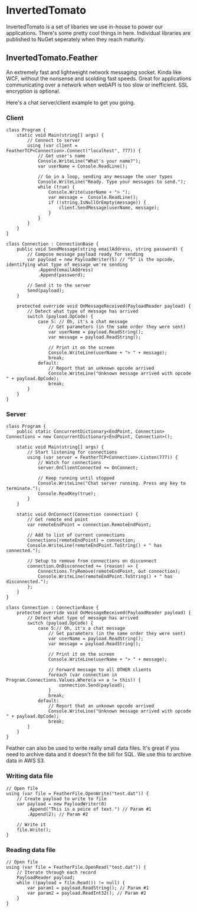 # InvertedTomato
InvertedTomato is a set of libaries we use in-house to power our applications. There's some pretty cool things in here. Individual libraries are published to NuGet seperately when they reach maturity.

## InvertedTomato.Feather
An extremely fast and lightweight network messaging socket. Kinda like WCF, without the nonsense and scolding fast speeds. Great for applications communicating over a network when webAPI is too slow or inefficient. SSL encryption is optional.

Here's a chat server/client example to get you going.

### Client
```
class Program {
    static void Main(string[] args) {
        // Connect to server
        using (var client = FeatherTCP<Connection>.Connect("localhost", 777)) {
            // Get user's name
            Console.WriteLine("What's your name?");
            var userName = Console.ReadLine();

            // Go in a loop, sending any message the user types
            Console.WriteLine("Ready. Type your messages to send.");
            while (true) {
                Console.Write(userName + "> ");
                var message =  Console.ReadLine();
                if (!string.IsNullOrEmpty(message)) {
                    client.SendMessage(userName, message);
                }
            }
        }
    }
}

class Connection : ConnectionBase {
    public void SendMessage(string emailAddress, string password) {
        // Compose message payload ready for sending
        var payload = new PayloadWriter(5) // "5" is the opcode, identifying what type of message we're sending
            .Append(emailAddress)
            .Append(password);

        // Send it to the server
        Send(payload);
    }

    protected override void OnMessageReceived(PayloadReader payload) {
        // Detect what type of message has arrived
        switch (payload.OpCode) {
            case 5: // Oh, it's a chat message
                // Get parameters (in the same order they were sent)
                var userName = payload.ReadString();
                var message = payload.ReadString();

                // Print it on the screen
                Console.WriteLine(userName + "> " + message);
                break;
            default:
                // Report that an unknown opcode arrived
                Console.WriteLine("Unknown message arrived with opcode " + payload.OpCode);
                break;
        }
    }
}
```

### Server
```
class Program {
    public static ConcurrentDictionary<EndPoint, Connection> Connections = new ConcurrentDictionary<EndPoint, Connection>();

    static void Main(string[] args) {
        // Start listening for connections
        using (var server = FeatherTCP<Connection>.Listen(777)) {
            // Watch for connections
            server.OnClientConnected += OnConnect;

            // Keep running until stopped
            Console.WriteLine("Chat server running. Press any key to terminate.");
            Console.ReadKey(true);
        }
    }

    static void OnConnect(Connection connection) {
        // Get remote end point
        var remoteEndPoint = connection.RemoteEndPoint;

        // Add to list of current connections
        Connections[remoteEndPoint] = connection;
        Console.WriteLine(remoteEndPoint.ToString() + " has connected.");

        // Setup to remove from connections on disconnect
        connection.OnDisconnected += (reason) => {
            Connections.TryRemove(remoteEndPoint, out connection);
            Console.WriteLine(remoteEndPoint.ToString() + " has disconnected.");
        };
    }
}

class Connection : ConnectionBase {
    protected override void OnMessageReceived(PayloadReader payload) {
        // Detect what type of message has arrived
        switch (payload.OpCode) {
            case 5:// Oh, it's a chat message
                // Get parameters (in the same order they were sent)
                var userName = payload.ReadString();
                var message = payload.ReadString();

                // Print it on the screen
                Console.WriteLine(userName + "> " + message);

                // Forward message to all OTHER clients
                foreach (var connection in Program.Connections.Values.Where(a => a != this)) {
                    connection.Send(payload);
                }
                break;
            default:
                // Report that an unknown opcode arrived
                Console.WriteLine("Unknown message arrived with opcode " + payload.OpCode);
                break;
        }
    }
}
```

Feather can also be used to write really small data files. It's great if you need to archive data and it doesn't fit the bill for SQL. We use this to archive data in AWS S3.

### Writing data file
```
// Open file
using (var file = FeatherFile.OpenWrite("test.dat")) {
	// Create payload to write to file
	var payload = new PayloadWriter(0)
		.Append("This is a peice of text.") // Param #1
		.Append(2); // Param #2

	// Write it
    file.Write();
}
```

### Reading data file
```
// Open file
using (var file = FeatherFile.OpenRead("test.dat")) {
	// Iterate through each record
    PayloadReader payload;
    while ((payload = file.Read()) != null) {
        var param1 = payload.ReadString(); // Param #1
        var param2 = payload.ReadInt32(); // Param #2
    }
}
```